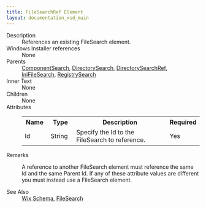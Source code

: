 ```yaml
---
title: FileSearchRef Element
layout: documentation_xsd_main
---
```

<dl>
  <dt>Description</dt>
  <dd>References an existing FileSearch element.</dd>
  <dt>Windows Installer references</dt>
  <dd>None</dd>
  <dt>Parents</dt>
  <dd>
    <a href="../componentsearch/">ComponentSearch</a>, <a href="../directorysearch/">DirectorySearch</a>, <a href="../directorysearchref/">DirectorySearchRef</a>, <a href="../inifilesearch/">IniFileSearch</a>, <a href="../registrysearch/">RegistrySearch</a></dd>
  <dt>Inner Text</dt>
  <dd>None</dd>
  <dt>Children</dt>
  <dd>None</dd>
  <dt>Attributes</dt>
  <dd>
    <table cellspacing="0" cellpadding="0" class="schema">
      <tr>
        <th width="15%">Name</th>
        <th width="15%">Type</th>
        <th width="65%">Description</th>
        <th width="15%">Required</th>
      </tr>
      <tr>
        <td>Id</td>
        <td>String</td>
        <td>Specify the Id to the FileSearch to reference.</td>
        <td>Yes</td>
      </tr>
    </table>
  </dd>
  <dt>Remarks</dt>
  <dd><p>A reference to another FileSearch element must reference the same Id and the same Parent Id. If any of these attribute values are different you must instead use a FileSearch element.</p></dd>
  <dt>See Also</dt>
  <dd>
    <a href="../wix">Wix Schema</a>, <a href="../filesearch/">FileSearch</a></dd>
</dl>
